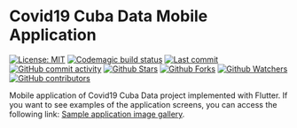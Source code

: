 # Covid19 Cuba Data Mobile Application

[![License: MIT](https://img.shields.io/badge/License-MIT-brightgreen.svg?label=license)](https://opensource.org/licenses/MIT) [![Codemagic build status](https://api.codemagic.io/apps/5e7a8a33d8ea2e6d8c729d47/5e7a8a33d8ea2e6d8c729d46/status_badge.svg)](https://codemagic.io/apps/5e7a8a33d8ea2e6d8c729d47/5e7a8a33d8ea2e6d8c729d46/latest_build) [![Last commit](https://img.shields.io/github/last-commit/covid19cuba/covid19cuba-app.svg?style=flat)](https://github.com/covid19cuba/covid19cuba-app/commits) [![GitHub commit activity](https://img.shields.io/github/commit-activity/m/covid19cuba/covid19cuba-app)](https://github.com/covid19cuba/covid19cuba-app/commits) [![Github Stars](https://img.shields.io/github/stars/covid19cuba/covid19cuba-app?style=flat&logo=github)](https://github.com/covid19cuba/covid19cuba-app) [![Github Forks](https://img.shields.io/github/forks/covid19cuba/covid19cuba-app?style=flat&logo=github)](https://github.com/covid19cuba/covid19cuba-app) [![Github Watchers](https://img.shields.io/github/watchers/covid19cuba/covid19cuba-app?style=flat&logo=github)](https://github.com/covid19cuba/covid19cuba-app) [![GitHub contributors](https://img.shields.io/github/contributors/covid19cuba/covid19cuba-app)](https://github.com/covid19cuba/covid19cuba-app/graphs/contributors)

Mobile application of Covid19 Cuba Data project implemented with Flutter. If you want to see examples of the application screens, you can access the following link: [Sample application image gallery](GALLERY.md).
